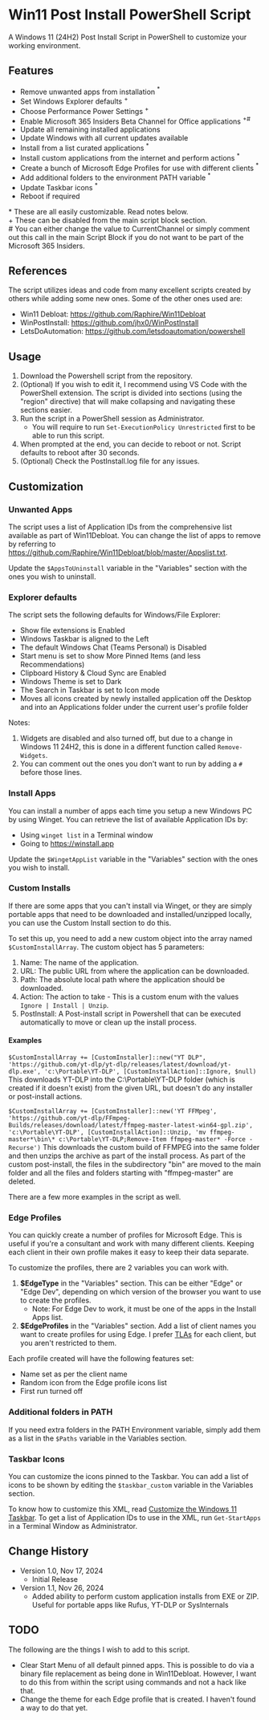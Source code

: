 # Win11 Post Install PowerShell Script
A Windows 11 (24H2) Post Install Script in PowerShell to customize your working environment.

## Features
- Remove unwanted apps from installation $^{*}$
- Set Windows Explorer defaults $^{+}$
- Choose Performance Power Settings $^{+}$
- Enable Microsoft 365 Insiders Beta Channel for Office applications $^{+}$<sup>#</sup>
- Update all remaining installed applications
- Update Windows with all current updates available
- Install from a list curated applications $^{*}$
- Install custom applications from the internet and perform actions $^{*}$
- Create a bunch of Microsoft Edge Profiles for use with different clients $^{*}$
- Add additional folders to the environment PATH variable $^{*}$
- Update Taskbar icons $^{*}$
- Reboot if required

\* These are all easily customizable. Read notes below.<br>
\+ These can be disabled from the main script block section.<br>
\# You can either change the value to CurrentChannel or simply comment out this call in the main Script Block if you do not want to be part of the Microsoft 365 Insiders.

## References
The script utilizes ideas and code from many excellent scripts created by others while adding some new ones. Some of the other ones used are:
- Win11 Debloat: <https://github.com/Raphire/Win11Debloat>
- WinPostInstall: <https://github.com/jhx0/WinPostInstall>
- LetsDoAutomation: <https://github.com/letsdoautomation/powershell>

## Usage
1. Download the Powershell script from the repository.
2. (Optional) If you wish to edit it, I recommend using VS Code with the PowerShell extension. The script is divided into sections (using the "region" directive) that will make collapsing and navigating these sections easier.
3. Run the script in a PowerShell session as Administrator.
    - You will require to run `Set-ExecutionPolicy Unrestricted` first to be able to run this script.
4. When prompted at the end, you can decide to reboot or not. Script defaults to reboot after 30 seconds.
5. (Optional) Check the PostInstall.log file for any issues.

## Customization
### Unwanted Apps
The script uses a list of Application IDs from the comprehensive list available as part of Win11Debloat. You can change the list of apps to remove by referring to https://github.com/Raphire/Win11Debloat/blob/master/Appslist.txt.

Update the `$AppsToUninstall` variable in the "Variables" section with the ones you wish to uninstall.

### Explorer defaults
The script sets the following defaults for Windows/File Explorer:
- Show file extensions is Enabled
- Windows Taskbar is aligned to the Left
- The default Windows Chat (Teams Personal) is Disabled
- Start menu is set to show More Pinned Items (and less Recommendations)
- Clipboard History & Cloud Sync are Enabled
- Windows Theme is set to Dark
- The Search in Taskbar is set to Icon mode
- Moves all icons created by newly installed application off the Desktop and into an Applications folder under the current user's profile folder

Notes: 
1. Widgets are disabled and also turned off, but due to a change in Windows 11 24H2, this is done in a different function called `Remove-Widgets`.
2. You can comment out the ones you don't want to run by adding a `#` before those lines.

### Install Apps
You can install a number of apps each time you setup a new Windows PC by using Winget. You can retrieve the list of available Application IDs by:
- Using `winget list` in a Terminal window
- Going to https://winstall.app

Update the `$WingetAppList` variable in the "Variables" section with the ones you wish to install.

### Custom Installs
If there are some apps that you can't install via Winget, or they are simply portable apps that need to be downloaded and installed/unzipped locally, you can use the Custom Install section to do this.

To set this up, you need to add a new custom object into the array named `$CustomInstallArray`. The custom object has 5 parameters:
1. Name: The name of the application.
2. URL: The public URL from where the application can be downloaded.
3. Path: The absolute local path where the application should be downloaded.
4. Action: The action to take - This is a custom enum with the values `Ignore | Install | Unzip`.
5. PostInstall: A Post-install script in Powershell that can be executed automatically to move or clean up the install process.

#### Examples
`$CustomInstallArray += [CustomInstaller]::new("YT DLP", 'https://github.com/yt-dlp/yt-dlp/releases/latest/download/yt-dlp.exe', 'c:\Portable\YT-DLP', [CustomInstallAction]::Ignore, $null)`
This downloads YT-DLP into the C:\Portable\YT-DLP folder (which is created if it doesn't exist) from the given URL, but doesn't do any installer or post-install actions.

`$CustomInstallArray += [CustomInstaller]::new('YT FFMpeg', 'https://github.com/yt-dlp/FFmpeg-Builds/releases/download/latest/ffmpeg-master-latest-win64-gpl.zip', 'c:\Portable\YT-DLP', [CustomInstallAction]::Unzip, 'mv ffmpeg-master*\bin\* c:\Portable\YT-DLP;Remove-Item ffmpeg-master* -Force -Recurse')`
This downloads the custom build of FFMPEG into the same folder and then unzips the archive as part of the install process. As part of the custom post-install, the files in the subdirectory "bin" are moved to the main folder and all the files and folders starting with "ffmpeg-master" are deleted.

There are a few more examples in the script as well.

### Edge Profiles
You can quickly create a number of profiles for Microsoft Edge. This is useful if you're a consultant and work with many different clients. Keeping each client in their own profile makes it easy to keep their data separate.

To customize the profiles, there are 2 variables you can work with.

1. **$EdgeType** in the "Variables" section. This can be either "Edge" or "Edge Dev", depending on which version of the browser you want to use to create the profiles. 
    - Note: For Edge Dev to work, it must be one of the apps in the Install Apps list.
2. **$EdgeProfiles** in the "Variables" section. Add a list of client names you want to create profiles for using Edge. I prefer [TLAs](https://dictionary.cambridge.org/dictionary/english/tla) for each client, but you aren't restricted to them.

Each profile created will have the following features set:
- Name set as per the client name
- Random icon from the Edge profile icons list
- First run turned off

### Additional folders in PATH
If you need extra folders in the PATH Environment variable, simply add them as a list in the `$Paths` variable in the Variables section.

### Taskbar Icons
You can customize the icons pinned to the Taskbar. You can add a list of icons to be shown by editing the `$taskbar_custom` variable in the Variables section. 

To know how to customize this XML, read [Customize the Windows 11 Taskbar](https://learn.microsoft.com/en-us/windows-hardware/customize/desktop/customize-the-windows-11-taskbar). To get a list of Application IDs to use in the XML, run `Get-StartApps` in a Terminal Window as Administrator.

## Change History
* Version 1.0, Nov 17, 2024
    - Initial Release
* Version 1.1, Nov 26, 2024
    - Added ability to perform custom application installs from EXE or ZIP. Useful for portable apps like Rufus, YT-DLP or SysInternals

## TODO
The following are the things I wish to add to this script. 
- Clear Start Menu of all default pinned apps. This is possible to do via a binary file replacement as being done in Win11Debloat. However, I want to do this from within the script using commands and not a hack like that.
- Change the theme for each Edge profile that is created. I haven't found a way to do that yet.

 
